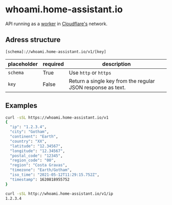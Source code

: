 # whoami.home-assistant.io

API running as a [worker](https://workers.cloudflare.com/) in [Cloudflare's](https://www.cloudflare.com/) network.

## Adress structure

`[schema]://whoami.home-assistant.io/v1/[key]`

| placeholder | required | description                                                 |
| ----------- | -------- | ----------------------------------------------------------- |
| `schema`    | True     | Use `http` or `https`                                       |
| `key`       | False    | Return a single key from the regular JSON response as text. |

## Examples

```bash
curl -sSL https://whoami.home-assistant.io/v1
{
  "ip": "1.2.3.4",
  "city": "Gotham",
  "continent": "Earth",
  "country": "XX",
  "latitude": "12.34567",
  "longitude": "12.34567",
  "postal_code": "12345",
  "region_code": "00",
  "region": "Costa Gravas",
  "timezone": "Earth/Gotham",
  "iso_time": "2021-05-12T11:29:15.752Z",
  "timestamp": 1620818955752
}
```

```bash
curl -sSL http://whoami.home-assistant.io/v1/ip
1.2.3.4
```
